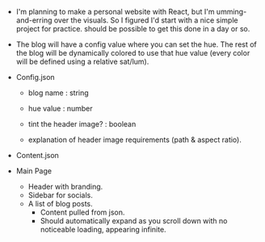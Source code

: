 - I'm planning to make a personal website with React, but I'm umming-and-erring over the visuals.
  So I figured I'd start with a nice simple project for practice. should be possible to get this done in a day or so.

- The blog will have a config value where you can set the hue. The rest of the blog will be dynamically
  colored to use that hue value (every color will be defined using a relative sat/lum).

- Config.json
    - blog name : string
    - hue value : number
    - tint the header image? : boolean
    
    - explanation of header image requirements (path & aspect ratio).
- Content.json

- Main Page
    - Header with branding.
    - Sidebar for socials.
    - A list of blog posts.
        - Content pulled from json.
        - Should automatically expand as you scroll down with no noticeable loading, appearing infinite.
